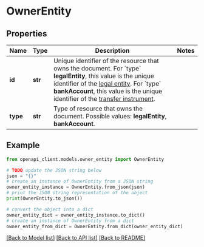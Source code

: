 # OwnerEntity


## Properties

Name | Type | Description | Notes
------------ | ------------- | ------------- | -------------
**id** | **str** | Unique identifier of the resource that owns the document. For &#x60;type&#x60; **legalEntity**, this value is the unique identifier of the [legal entity](https://docs.adyen.com/api-explorer/legalentity/latest/post/legalEntities#responses-200-id). For &#x60;type&#x60; **bankAccount**, this value is the unique identifier of the [transfer instrument](https://docs.adyen.com/api-explorer/legalentity/latest/post/transferInstruments#responses-200-id). | 
**type** | **str** | Type of resource that owns the document.  Possible values: **legalEntity**, **bankAccount**. | 

## Example

```python
from openapi_client.models.owner_entity import OwnerEntity

# TODO update the JSON string below
json = "{}"
# create an instance of OwnerEntity from a JSON string
owner_entity_instance = OwnerEntity.from_json(json)
# print the JSON string representation of the object
print(OwnerEntity.to_json())

# convert the object into a dict
owner_entity_dict = owner_entity_instance.to_dict()
# create an instance of OwnerEntity from a dict
owner_entity_from_dict = OwnerEntity.from_dict(owner_entity_dict)
```
[[Back to Model list]](../README.md#documentation-for-models) [[Back to API list]](../README.md#documentation-for-api-endpoints) [[Back to README]](../README.md)


